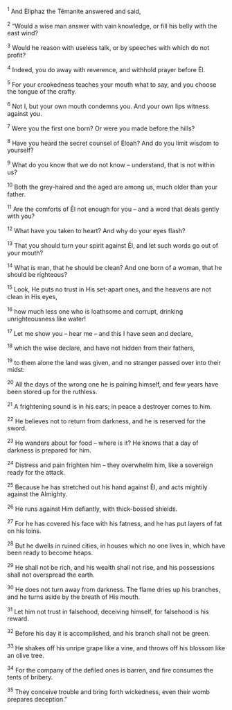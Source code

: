 <sup>1</sup> And Eliphaz the Tĕmanite answered and said,

<sup>2</sup> “Would a wise man answer with vain knowledge, or fill his belly with the east wind?

<sup>3</sup> Would he reason with useless talk, or by speeches with which do not profit?

<sup>4</sup> Indeed, you do away with reverence, and withhold prayer before Ĕl.

<sup>5</sup> For your crookedness teaches your mouth what to say, and you choose the tongue of the crafty.

<sup>6</sup> Not I, but your own mouth condemns you. And your own lips witness against you.

<sup>7</sup> Were you the first one born? Or were you made before the hills?

<sup>8</sup> Have you heard the secret counsel of Eloah? And do you limit wisdom to yourself?

<sup>9</sup> What do you know that we do not know – understand, that is not within us?

<sup>10</sup> Both the grey-haired and the aged are among us, much older than your father.

<sup>11</sup> Are the comforts of Ĕl not enough for you – and a word that deals gently with you?

<sup>12</sup> What have you taken to heart? And why do your eyes flash?

<sup>13</sup> That you should turn your spirit against Ĕl, and let such words go out of your mouth?

<sup>14</sup> What is man, that he should be clean? And one born of a woman, that he should be righteous?

<sup>15</sup> Look, He puts no trust in His set-apart ones, and the heavens are not clean in His eyes,

<sup>16</sup> how much less one who is loathsome and corrupt, drinking unrighteousness like water!

<sup>17</sup> Let me show you – hear me – and this I have seen and declare,

<sup>18</sup> which the wise declare, and have not hidden from their fathers,

<sup>19</sup> to them alone the land was given, and no stranger passed over into their midst:

<sup>20</sup> All the days of the wrong one he is paining himself, and few years have been stored up for the ruthless.

<sup>21</sup> A frightening sound is in his ears; in peace a destroyer comes to him.

<sup>22</sup> He believes not to return from darkness, and he is reserved for the sword.

<sup>23</sup> He wanders about for food – where is it? He knows that a day of darkness is prepared for him.

<sup>24</sup> Distress and pain frighten him – they overwhelm him, like a sovereign ready for the attack.

<sup>25</sup> Because he has stretched out his hand against Ĕl, and acts mightily against the Almighty.

<sup>26</sup> He runs against Him defiantly, with thick-bossed shields.

<sup>27</sup> For he has covered his face with his fatness, and he has put layers of fat on his loins.

<sup>28</sup> But he dwells in ruined cities, in houses which no one lives in, which have been ready to become heaps.

<sup>29</sup> He shall not be rich, and his wealth shall not rise, and his possessions shall not overspread the earth.

<sup>30</sup> He does not turn away from darkness. The flame dries up his branches, and he turns aside by the breath of His mouth.

<sup>31</sup> Let him not trust in falsehood, deceiving himself, for falsehood is his reward.

<sup>32</sup> Before his day it is accomplished, and his branch shall not be green.

<sup>33</sup> He shakes off his unripe grape like a vine, and throws off his blossom like an olive tree.

<sup>34</sup> For the company of the defiled ones is barren, and fire consumes the tents of bribery.

<sup>35</sup> They conceive trouble and bring forth wickedness, even their womb prepares deception.”

